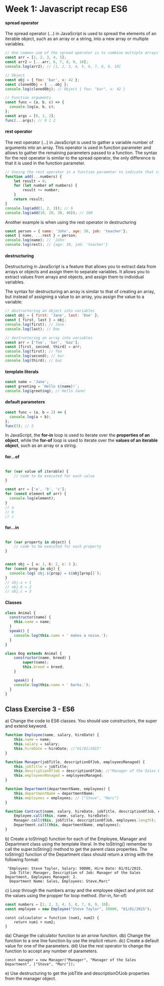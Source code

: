 # Week 1: Javascript recap ES6

#### spread operator

The spread operator (...) in JavaScript is used to spread the elements of an iterable object, such as an array or a string, into a new array or multiple variables.

```js   
// One common use of the spread operator is to combine multiple arrays into one. For example:
const arr = [1, 2, 3, 4, 5];
const arr2 = [...arr, 6, 7, 8, 9, 10];
console.log(arr2); // [1, 2, 3, 4, 5, 6, 7, 8, 9, 10]
```
```js
// Object
const obj = { foo: 'bar', x: 42 };
const clonedObj = { ...obj };
console.log(clonedObj); // Object { foo: "bar", x: 42 }
```

```js
// Function arguments
const func = (a, b, c) => {
  console.log(a, b, c);
};
const args = [0, 1, 2];
func(...args); // 0 1 2
```

#### rest operator
The rest operator (...) in JavaScript is used to gather a variable number of arguments into an array. This operator is used in function parameter and allows to gather the remaining parameters passed to a function.
The syntax for the rest operator is similar to the spread operator, the only difference is that it is used in the function parameter.

```js   
// Useing the rest operator in a function parameter to indicate that it can take any number of arguments
function add(...numbers) {
    let result = 0;
    for (let number of numbers) {
        result += number;
    }
    return result;
}
console.log(add(1, 2, 3)); // 6
console.log(add(10, 20, 30, 40)); // 100

```
Another example is when using the rest operator in destructuring

```js
const person = { name: 'John', age: 30, job: 'teacher'};
const { name, ...rest } = person;
console.log(name); // 'John'
console.log(rest); // {age: 30, job: 'teacher'}
``` 

#### destructuring

Destructuring in JavaScript is a feature that allows you to extract data from arrays or objects and assign them to separate variables. 
It allows you to extract values from arrays and objects, and assign them to individual variables.

The syntax for destructuring an array is similar to that of creating an array, but instead of assigning a value to an array, you assign the value to a variable: 

```js
// destructering an object into variables
const obj = { first: 'Jane', last: 'Doe' }; 
const { first, last } = obj;
console.log(first); // Jane
console.log(last); // Doe
```

```js   
// destructering an array into variables
const arr = ['foo', 'bar', 'baz'];
const [first, second, third] = arr;
console.log(first); // foo
console.log(second); // bar
console.log(third); // baz
``` 

#### template literals

```js
const name = 'Jane';    
const greeting = `Hello ${name}!`;
console.log(greeting); // Hello Jane!
```

#### default parameters

```js
const func = (a, b = 2) => {
  console.log(a + b);
};
func(3); // 5
```
In JavaScript, the **for-in** loop is used to iterate over the **properties of an object**, while the **for-of** loop is used
to iterate over the **values of an iterable object**, such as an array or a string.

#### for...of

```js

for (var value of iterable) {
    // code to be executed for each value
}

const arr = ['a', 'b', 'c'];
for (const element of arr) {
  console.log(element);
}
// a
// b
// c
```

#### for...in

```js

for (var property in object) {
    // code to be executed for each property
}


const obj = { a: 1, b: 2, c: 3 };
for (const prop in obj) {
  console.log(`obj.${prop} = ${obj[prop]}`);
}
// obj.a = 1
// obj.b = 2
// obj.c = 3
```

#### Classes

```js
class Animal {
  constructor(name) {
    this.name = name;
  }
  speak() {
    console.log(this.name + ' makes a noise.');
  }
}

class Dog extends Animal {
    constructor(name, breed) {
        super(name);
        this.breed = breed;
    }

    speak() {
    console.log(this.name + ' barks.');
  }
}

```

## Class Exercise 3 - ES6

a) Change the code to ES6 classes. You should use constructors, the super and extend keyword.

```js
function Employee(name, salary, hireDate) {
    this.name = name;
    this.salary = salary;
    this.hireDate = hireDate; //"01/01/2015"
}

function Manager(jobTitle, descriptionOfJob, employeesManaged) {
    this.jobTitle = jobTitle;
    this.descriptionOfJob = descriptionOfJob; //"Manager of the Sales Department"
    this.employeesManaged = employeesManaged;
}

function Department(departmentName, employees) {
    this.departmentName = departmentName;
    this.employees = employees; // ["Steve", "Marc"]
}

function Contract(name, salary, hireDate, jobTitle, descriptionOfJob, employeesManaged, departmentName, employees) {
    Employee.call(this, name, salary, hireDate);
    Manager.call(this, jobTitle, descriptionOfJob, employees.length);
    Department.call(this, departmentName, employees);
}
```

b) Create a toString() function for each of the Employee, Manager and Department class using the template literal.
In the toString() remember to call the super.toString() method to get the parent class properties.
The toString() function of the Department class should return a string with the following format:

```
 "Employee: Steve Taylor, Salary: 50000, Hire Date: 01/01/2015.
  Job Title: Manager, Description of Job: Manager of the Sales Department, Employees Managed: 2.
  Department Name: Sales, Employees: Steve,Marc"
``` 

c) Loop through the numbers array and the employee object and print out the values using the propper for loop method. (for-in, for-of)

```js
const numbers = [1, 2, 3, 4, 5, 6, 7, 8, 9, 10];
const employee = new Employee("Steve Taylor", 50000, "01/01/2015");
``` 


```JS
const calcaulator = function (num1, num2) {
    return num1 + num2;
}
```

da) Change the calculator function to an arrow function.
db) Change the function to a one line function by use the implicit return.
dc) Create a default value for one of the parameters.
dd) Use the rest operator to change the function to accept any number of parameters.

```JS
const manager = new Manager("Manager", "Manager of the Sales Department", ["Steve", "Marc"]);
```
e) Use destructuring to get the jobTitle and descriptionOfJob properties from the manager object.

